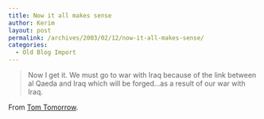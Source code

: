 ```yaml
---
title: Now it all makes sense
author: Kerim
layout: post
permalink: /archives/2003/02/12/now-it-all-makes-sense/
categories:
  - Old Blog Import
---
```


>   Now I get it. We must go to war with Iraq because of the link between al Qaeda and Iraq which will be forged&#8230;as a result of our war with Iraq.


From <a href="http://www.thismodernworld.com/weblog/mtarchives/week_2003_02_09.html#000202" onclick="_gaq.push(['_trackEvent', 'outbound-article', 'http://www.thismodernworld.com/weblog/mtarchives/week_2003_02_09.html#000202', 'Tom Tomorrow']);" >Tom Tomorrow</a>.

